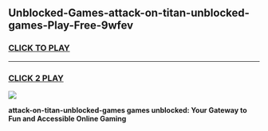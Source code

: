 
## Unblocked-Games-attack-on-titan-unblocked-games-Play-Free-9wfev
<h3>
<a href="https://premium76.site?title=attack-on-titan-unblocked-games&ref=15A">CLICK TO PLAY</a></h3>
<hr>

<h3>
<a href="https://premium76.site?title=attack-on-titan-unblocked-games&ref=15A">CLICK 2 PLAY</a>
  
</h3>

<a href="https://premium76.site?title=attack-on-titan-unblocked-games&ref=15A"><img src="https://clearcache.store/games.png"></a>


**attack-on-titan-unblocked-games games unblocked: Your Gateway to Fun and Accessible Online Gaming**
